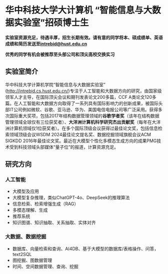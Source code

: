 # 华中科技大学大计算机 “智能信息与大数据实验室”招硕博士生

**实验室资源充足，待遇丰厚，招生长期有效。请有意的同学将本、硕成绩单、英语成绩和简历发送至[intrebid@hust.edu.cn](mailto:intrebid@hust.edu.cn)**

**优秀的同学有机会被推荐至头部公司和顶尖高校交换实习**

 

## 实验室简介

华中科技大学计算机学院“智能信息与大数据实验室” (http://intrebid.cs.hust.edu.cn/)专注于人工智能和大数据方向的研究，由国家级领军人才主导，在国际顶尖会议和期刊发表论文200多篇，CCF A类论文120多篇。在人工智能和大数据方向取得了一系列具有国际影响力的创新成果，被国际头部IT公司例如微软、谷歌、亚马逊、华为、美国电信电报公司等广泛采用。获得多次国际重大奖项，包括2017年结构数据管理领域的**谷歌学者奖**（该年在结构数据管理领域全球仅有三位获奖者）、**大洋洲计算机科学研究杰出贡献奖**（每年在大洋洲计算机领域仅1位获奖者）。在多个国际顶级会议获得过最佳论文奖，包括信息检索领域顶级会议WSDM 2024最佳论文提名奖、数据挖掘领域旗舰会议ACM SIGKDD 2016年最佳论文奖。最近在大模型个性化多模态生成方向的成果PMG技术受到科技领域头部媒体“量子位”的报道，计算资源充足。

 

## 研究方向

### 人工智能

- 大模型及应用
- 大模型复杂推理，类似ChatGPT-4o、DeepSeek的推理算法
- 信息检索、检索增强生成（RAG）
- 多模态理解、生成
- 推荐系统
- 知识图谱、知识抽取、关系抽取、实体对齐

 

### 大数据、数据挖掘

- 数据库、向量检索和查询、AI4DB、基于大模型的数据库/表格操作、问答，text2SQL
- 图挖掘、图数据管理
- 时间、空间数据管理、查询、挖掘